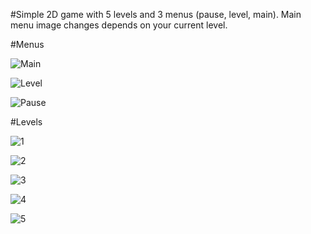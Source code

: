 #Simple 2D game with 5 levels and 3 menus (pause, level, main). Main menu image changes depends on your current level.

#Menus

![Main](Images/Screenshot_2025-02-22_135534.png)

![Level](Images/Screenshot_2025-02-22_135711.png)

![Pause](Images/Screenshot_2025-02-22_135816.png)

#Levels

![1](Images/Screenshot_2025-02-22_135902.png)

![2](Images/Screenshot_2025-02-22_135917.png)

![3](Images/Screenshot_2025-02-22_135951.png)

![4](Images/Screenshot_2025-02-22_140008.png)

![5](Images/Screenshot_2025-02-22_140021.png)
